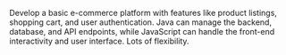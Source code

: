 Develop a basic e-commerce platform with features like product listings, shopping cart, and user authentication. 
Java can manage the backend, database, and API endpoints, while JavaScript can handle the front-end interactivity and user interface. 
Lots of flexibility.
